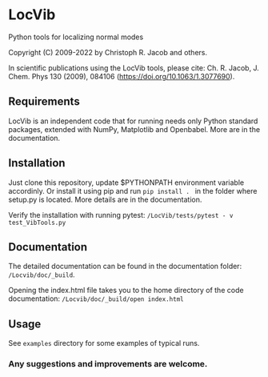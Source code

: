 # LocVib

Python tools for localizing normal modes

Copyright (C) 2009-2022 by Christoph R. Jacob and others.

In scientific publications using the LocVib tools, please cite:
  Ch. R. Jacob, J. Chem. Phys 130 (2009), 084106 (https://doi.org/10.1063/1.3077690).

## Requirements

LocVib is an independent code that for running needs only Python standard
packages, extended with NumPy, Matplotlib and Openbabel.
More are in the documentation.

## Installation

Just clone this repository, update $PYTHONPATH environment variable accordinly.
Or install it using pip and run `pip install . ` in the folder where setup.py is located.
More details are in the documentation.

Verify the installation with running pytest:
   `/LocVib/tests/pytest - v test_VibTools.py`


## Documentation

The detailed documentation can be found in the documentation folder:
   `/Locvib/doc/_build`.

Opening the index.html file takes you to the home directory of the code documentation:
    `/Locvib/doc/_build/open index.html`

## Usage

See `examples` directory for some examples of typical runs.

### Any suggestions and improvements are welcome.
